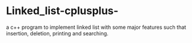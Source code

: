 # Linked_list-cplusplus-
a c++ program to implement linked list with some major features such that insertion, deletion, printing and searching.

